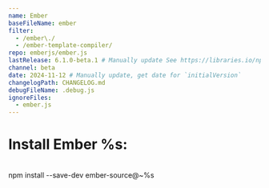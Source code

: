 ```yaml
---
name: Ember
baseFileName: ember
filter:
  - /ember\./
  - /ember-template-compiler/
repo: emberjs/ember.js
lastRelease: 6.1.0-beta.1 # Manually update See https://libraries.io/npm/ember-source throughout
channel: beta
date: 2024-11-12 # Manually update, get date for `initialVersion`
changelogPath: CHANGELOG.md
debugFileName: .debug.js
ignoreFiles:
  - ember.js
---
```


# Install Ember %s:

<br>
npm install --save-dev ember-source@~%s
